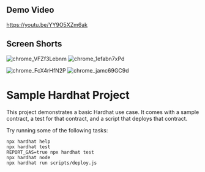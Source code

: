 ## Demo Video
https://youtu.be/YY9O5XZm6ak
## Screen Shorts

![chrome_VFZf3Lebnm](https://user-images.githubusercontent.com/94303484/219857931-6797f1c9-cf51-4f6d-aa74-1e239811182a.png)
![chrome_1efabn7xPd](https://user-images.githubusercontent.com/94303484/219857938-2de25ced-c935-4533-8d1c-cc83aa778c92.png)

![chrome_FcX4rHfN2P](https://user-images.githubusercontent.com/94303484/219857941-e2f266ca-03fc-49d1-a13f-b225aa8b9bf9.png)
![chrome_jamc69GC9d](https://user-images.githubusercontent.com/94303484/219857945-a8034ba9-8a05-40cc-abcb-001d2da32cc0.png)

# Sample Hardhat Project

This project demonstrates a basic Hardhat use case. It comes with a sample contract, a test for that contract, and a script that deploys that contract.

Try running some of the following tasks:

```shell
npx hardhat help
npx hardhat test
REPORT_GAS=true npx hardhat test
npx hardhat node
npx hardhat run scripts/deploy.js
```

